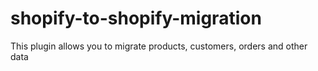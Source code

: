 # shopify-to-shopify-migration
This plugin allows you to migrate products, customers, orders and other data
